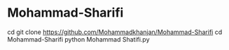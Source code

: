 # Mohammad-Sharifi
cd 
git clone https://github.com/Mohammadkhanjan/Mohammad-Sharifi
cd Mohammad-Sharifi
python Mohammad Shatifi.py
